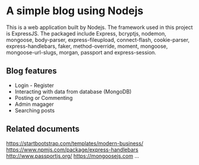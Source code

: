 # A simple blog using Nodejs
This is a web application built by Nodejs.
The framework used in this project is ExpressJS.
The packaged include Express, bcryptjs, nodemon, mongoose, body-parser, express-fileupload, connect-flash, cookie-parser, express-handlebars, faker, method-override, moment, mongoose, mongoose-url-slugs, morgan, passport and express-session.

<H2>Blog features</H2>
<DIV class=book-info-will-learn-text>
<UL>
<LI> Login - Register </LI>
<LI> Interacting with data from database (MongoDB) </LI>
<LI> Posting or Commenting </LI>
<LI> Admin magager </LI>
<LI> Searching posts </LI>
</UL></DIV>

## Related documents
https://startbootstrap.com/templates/modern-business/
https://www.npmjs.com/package/express-handlebars
http://www.passportjs.org/
https://mongoosejs.com
...

